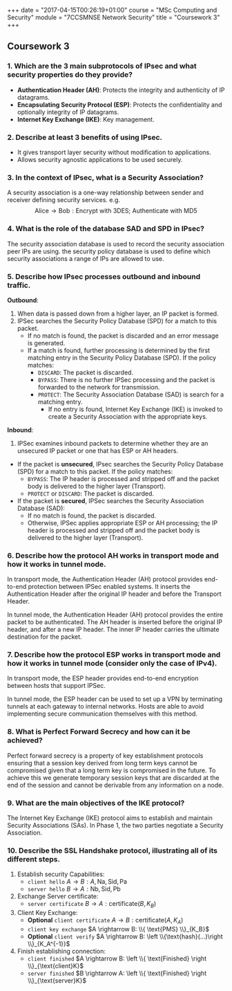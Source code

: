 +++
date = "2017-04-15T00:26:19+01:00"
course = "MSc Computing and Security"
module = "7CCSMNSE Network Security"
title = "Coursework 3"
+++

## Coursework 3

### 1. Which are the 3 main subprotocols of IPsec and what security properties do they provide?

* **Authentication Header (AH)**: Protects the integrity and authenticity of IP datagrams.
* **Encapsulating Security Protocol (ESP)**: Protects the confidentiality and optionally integrity of IP datagrams.
* **Internet Key Exchange (IKE)**: Key management.

### 2. Describe at least 3 benefits of using IPsec.

* It gives transport layer security without modification to applications.
* Allows security agnostic applications to be used securely.

### 3. In the context of IPsec, what is a Security Association?

A security association is a one-way relationship between sender and receiver defining security services. e.g. $$\text{Alice} \rightarrow \text{Bob}: \text{Encrypt with 3DES; Authenticate with MD5}$$

### 4. What is the role of the database SAD and SPD in IPsec?

The security association database is used to record the security association peer IPs are using. the security policy database is used to define which security associations a range of IPs are allowed to use.


### 5. Describe how IPsec processes outbound and inbound traffic.

**Outbound**:

1. When data is passed down from a higher layer, an IP packet is formed.
2. IPSec searches the Security Policy Database (SPD) for a match to this packet.
    * If no match is found, the packet is discarded and an error message is generated.
    * If a match is found, further processing is determined by the first matching entry in the Security Policy Database (SPD). If the policy matches:
        * `DISCARD`: The packet is discarded.
        * `BYPASS`: There is no further  IPSec processing and the packet is forwarded to the network for transmission.
        * `PROTECT`: The Security Association Database (SAD) is search for a matching entry.
            * If no entry is found, Internet Key Exchange (IKE) is invoked to create a Security Association with the appropriate keys.

**Inbound**:

1. IPSec examines inbound packets to determine whether they are an unsecured IP packet or one that has ESP or AH headers.
  * If the packet is **unsecured**, IPsec searches the Security Policy Database (SPD) for a match to this packet. If the policy matches:
      * `BYPASS`: The IP header is processed and stripped off and the packet body is delivered to the higher layer (Transport).
      * `PROTECT` or `DISCARD`: The packet is discarded.
  * If the packet is **secured**, IPSec searches the Security Association Database (SAD):
      * If no match is found, the packet is discarded.
      * Otherwise, IPSec applies appropriate ESP or AH processing; the IP header is processed and stripped off and the packet body is delivered to the higher layer (Transport).

### 6. Describe how the protocol AH works in transport mode and how it works in tunnel mode.

In transport mode, the Authentication Header (AH) protocol provides end-to-end protection between IPSec enabled systems. It inserts the Authentication Header after the original IP header and before the Transport Header.

In tunnel mode, the Authentication Header (AH) protocol provides the entire packet to be authenticated. The AH header is inserted before the original IP header, and after a new IP header. The inner IP header carries the ultimate destination for the packet.


### 7. Describe how the protocol ESP works in transport mode and how it works in tunnel mode (consider only the case of IPv4).

In transport mode, the ESP header provides end-to-end encryption between hosts that support IPSec.

In tunnel mode, the ESP header can be used to set up a VPN by terminating tunnels at each gateway to internal networks. Hosts are able to avoid implementing secure communication themselves with this method.

### 8. What is Perfect Forward Secrecy and how can it be achieved?

Perfect forward secrecy is a property of key establishment protocols ensuring that a session key derived from long term keys cannot be compromised given that a long term key is compromised in the future. To achieve this we generate temporary session keys that are discarded at the end of the session and cannot be derivable from any information on a node.

### 9. What are the main objectives of the IKE protocol?

The Internet Key Exchange (IKE) protocol aims to establish and maintain Security Associations (SAs). In Phase 1, the two parties negotiate a Security Association.


### 10. Describe the SSL Handshake protocol, illustrating all of its different steps.

1. Establish security Capabilities:
    * `client hello` $A \rightarrow B: A, \text{Na}, \text{Sid}, \text{Pa}$
    * `server hello` $B \rightarrow A: \text{Nb}, \text{Sid}, \text{Pb}$
2. Exchange Server certificate:
    * `server certificate` $B \rightarrow A: \text{certificate}(B, K_B)$
3. Client Key Exchange:
    * **Optional** `client certificate` $A \rightarrow B: \text{certificate}(A, K_A)$
    * `client key exchange` $A \rightarrow B: \\{ \text{PMS} \\}_{K_B}$
    * **Optional** `client verify` $A \rightarrow B: \left \\{\text{hash}(...)\right \\}_{K_A^{-1}}$
4. Finish establishing connection:
    * `client finished` $A \rightarrow B: \left \\{ \text{Finished} \right \\}_{\text{client}K}$
    * `server finished` $B \rightarrow A: \left \\{ \text{Finished} \right \\}_{\text{server}K}$


<script type="text/x-mathjax-config">
  MathJax.Hub.Config({
    extensions: ["tex2jax.js"],
    jax: ["input/TeX", "output/HTML-CSS"],
    tex2jax: {
      inlineMath: [ ['$','$'], ["\\(","\\)"] ],
      displayMath: [ ['$$','$$'], ["\\[","\\]"] ],
      processEscapes: true
    },
    "HTML-CSS": { availableFonts: ["TeX"] }
  });
</script>
<script src='https://cdnjs.cloudflare.com/ajax/libs/mathjax/2.7.0/MathJax.js?config=TeX-MML-AM_CHTML'></script>
